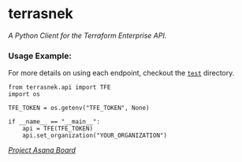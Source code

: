 # terrasnek

_A Python Client for the Terraform Enterprise API._

### Usage Example:

For more details on using each endpoint, checkout the [`test`](./test) directory.

```
from terrasnek.api import TFE
import os

TFE_TOKEN = os.getenv("TFE_TOKEN", None)

if __name__ == "__main__":
    api = TFE(TFE_TOKEN)
    api.set_organization("YOUR_ORGANIZATION")
```


_[Project Asana Board](https://app.asana.com/0/1128022822619695/1128022822619711)_